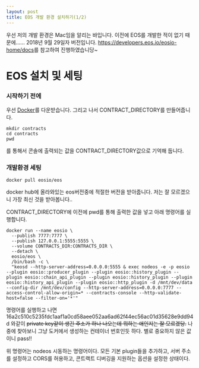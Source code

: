 ```yaml
---
layout: post
title: EOS 개발 환경 설치하기(1/2)
---
```


우선 저의 개발 환경은 Mac임을 알리는 바입니다.
이전에 EOS를 개발한 적이 없기 때문에......
2018년 9월 29일자 버전입니다.
<https://developers.eos.io/eosio-home/docs>를 참고하여 진행하였습니당~

EOS 설치 및 세팅
===

### 시작하기 전에
우선 [Docker](https://www.docker.com/get-started)를 다운받습니다.
그리고 나서 CONTRACT_DIRECTORY를 만들어줍니다.
```
mkdir contracts
cd contracts
pwd
```
를 통해서 콘솔에 출력되는 값을 CONTRACT_DIRECTORY값으로 기억해 둡니다.

### 개발환경 세팅
```
docker pull eosio/eos
```
docker hub에 올라와있는 eos버전중에 적절한 버전을 받아줍니다.
저는 잘 모르겠으니 가장 최신 것을 받아봅니다..

CONTRACT_DIRECTORY에 이전에 pwd를 통해 출력한 값을 넣고 아래 명령어를 실행합니다.
```
docker run --name eosio \
  --publish 7777:7777 \
  --publish 127.0.0.1:5555:5555 \
  --volume CONTRACTS_DIR:CONTRACTS_DIR \
  --detach \
  eosio/eos \
  /bin/bash -c \
  "keosd --http-server-address=0.0.0.0:5555 & exec nodeos -e -p eosio --plugin eosio::producer_plugin --plugin eosio::history_plugin --plugin eosio::chain_api_plugin --plugin eosio::history_plugin --plugin eosio::history_api_plugin --plugin eosio::http_plugin -d /mnt/dev/data --config-dir /mnt/dev/config --http-server-address=0.0.0.0:7777 --access-control-allow-origin=* --contracts-console --http-validate-host=false --filter-on='*'"
```
명령어를 실행하고 나면 
16a2c510c5235fdc1aaf1a0cd58aee052aa6ad62f44ec56ac01d35628e9dd94d 와같이 ~~private key같이 생긴 주소가 하나 나오는데 뭐하는 애인지는 잘 모르겠당.~~ 나중에 찾아보니 그냥 도커에서 생성하는 컨테이너 번호인듯 하다. 별로 중요하지 않은 값이니 pass!!

위 명령어는 nodeos 시동하는 명령어이다. 모든 기본 plugin들을 추가하고, 서버 주소를 설정하고 CORS를 허용하고, 콘트랙트 디버깅을 지원하는 옵션을 설정한 상태이다.


